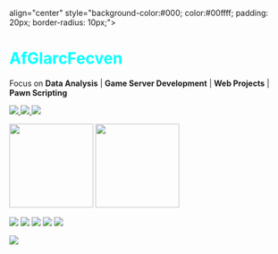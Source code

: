  align="center" style="background-color:#000; color:#00ffff; padding: 20px; border-radius: 10px;">

  <h1 style="color:#00ffff;">AfGlarcFecven</h1>

  <p>
    Focus on <b>Data Analysis</b> | <b>Game Server Development</b> | <b>Web Projects</b> | <b>Pawn Scripting</b>
  </p>

  <p>
    <a href="https://yanz-iyyo.github.io/kirim-pesan">
      <img src="https://img.shields.io/badge/OrbitCloud-000000?style=for-the-badge&logo=cloudflare&logoColor=cyan">
    </a>
    <a href="https://yanz-iyyo.github.io/kirim-pesan">
      <img src="https://img.shields.io/badge/Vyuxn-000000?style=for-the-badge&logo=google-cloud&logoColor=cyan">
    </a>
    <a href="mailto: theyanzxd@gmail.com">
      <img src="https://img.shields.io/badge/Email-000000?style=for-the-badge&logo=gmail&logoColor=cyan">
    </a>
  </p>

  <p>
    <img src="https://github-readme-stats.vercel.app/api?username=TheyanzXD &show_icons=true&theme=tokyonight&hide_border=true&bg_color=000000&text_color=00FFFF" height="150">
    <img src="https://streak-stats.demolab.com?user=glarceny&theme=tokyonight&hide_border=true&background=000000&ring=00FFFF&fire=00FFFF&currStreakLabel=00FFFF" height="150">
  </p>

  <p>
    <img src="https://img.shields.io/badge/Pawn-000000?style=for-the-badge&logo=codingninjas&logoColor=cyan">
    <img src="https://img.shields.io/badge/Python-000000?style=for-the-badge&logo=python&logoColor=cyan">
    <img src="https://img.shields.io/badge/Linux-000000?style=for-the-badge&logo=linux&logoColor=cyan">
    <img src="https://img.shields.io/badge/Cloud-000000?style=for-the-badge&logo=cloudflare&logoColor=cyan">
    <img src="https://img.shields.io/badge/Security-000000?style=for-the-badge&logo=hackthebox&logoColor=cyan">
  </p>

  <p>
    <img src="https://komarev.com/ghpvc/?username=stenlykaelan&label=Profile%20Views&color=00FFFF&style=flat">
  </p>

</div>
